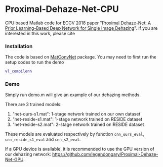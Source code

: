 # Proximal-Dehaze-Net-CPU

CPU based Matlab code for ECCV 2018 paper "[Proximal Dehaze-Net: A Prior Learning-Based Deep Network for Single Image Dehazing](http://openaccess.thecvf.com/content_ECCV_2018/papers/Dong_Yang_Proximal_Dehaze-Net_A_ECCV_2018_paper.pdf)". If you are interested in this work, please cite

### Installation

The code is based on [MatConvNet](http://www.vlfeat.org/matconvnet/) package. You may need to first run the setup codes to run the demo

```matlab
vl_compilenn
```

### Demo

Simply run demo.m will give an example of our dehazing methods. 

There are 3 trained models:

1. "net-ours-s1.mat": 1-stage network trained on our own dataset
2. "net-reside-s1.mat": 1-stage network trained on RESIDE dataset
3. "net-reside-s2.mat": 2-stage network trained on RESIDE dataset

These models are evaluated respectively by function `cnn_ours_eval`, `cnn_reside_s1_eval` and `cnn_s2_eval`.

If a GPU device is available, it is recommended to use the GPU version of our dehazing network: https://github.com/legendongary/Proximal-Dehaze-Net-GPU.



